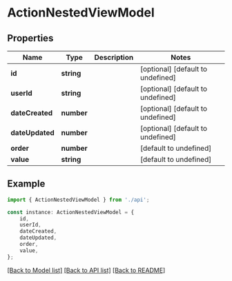 # ActionNestedViewModel


## Properties

Name | Type | Description | Notes
------------ | ------------- | ------------- | -------------
**id** | **string** |  | [optional] [default to undefined]
**userId** | **string** |  | [optional] [default to undefined]
**dateCreated** | **number** |  | [optional] [default to undefined]
**dateUpdated** | **number** |  | [optional] [default to undefined]
**order** | **number** |  | [default to undefined]
**value** | **string** |  | [default to undefined]

## Example

```typescript
import { ActionNestedViewModel } from './api';

const instance: ActionNestedViewModel = {
    id,
    userId,
    dateCreated,
    dateUpdated,
    order,
    value,
};
```

[[Back to Model list]](../README.md#documentation-for-models) [[Back to API list]](../README.md#documentation-for-api-endpoints) [[Back to README]](../README.md)

